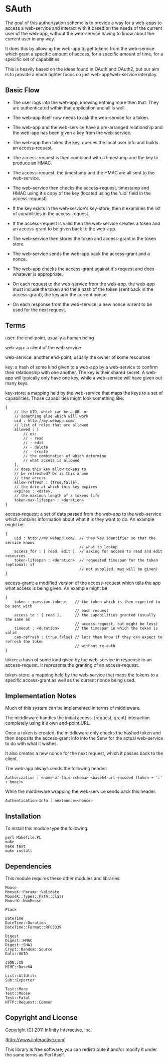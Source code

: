# SAuth

The goal of this authorization scheme is to provide a way for a web-apps
to access a web-service and interact with it based on the needs of the
current user of the web-app, without the web-service having to know about
the current user in any way.

It does this by allowing the web-app to get tokens from the web-service
which grant a specific amount of access, for a specific amount of time,
for a specific set of capabilities.

This is heavily based on the ideas found in OAuth and OAuth2, but our
aim is to provide a much tighter focus on just web-app/web-service
interplay.

## Basic Flow

- The user logs into the web-app, knowing nothing more then that. They are
  authenticated within that application and all is well.

- The web-app itself now needs to ask the web-service for a token.

- The web-app and the web-service have a pre-arranged relationship and the
  web-app has been given a key from the web-service.

- The web-app then takes the key, queries the local user info and builds an
  access-request.

- The access-request is then combined with a timestamp and the key to produce
  an HMAC.

- The access-request, the timestamp and the HMAC are all sent to the web-service.

- The web-service then checks the access-request, timestamp and HMAC using
  it's copy of the key (located using the 'uid' field in the access-request)

- If the key exists in the web-service's key-store, then it examines the list
  of capabilities in the access-request.

- If the access-request is valid then the web-service creates a token and an
  access-grant to be given back to the web-app.

- The web-service then stores the token and access-grant in the token store.

- The web-service sends the web-app back the access-grant and a nonce.

- The web-app checks the access-grant against it's request and does whatever
  is appropriate.

- On each request to the web-service from the web-app, the web-app must include
  the token and the a hash of the token (sent back in the access-grant), the key
  and the current nonce.

- On each response from the web-service, a new nonce is sent to be used for
  the next request.

## Terms

user:
the end-point, usually a human being

web-app:
a client of the web service

web-service:
another end-point, usually the owner of some resources

key:
a hash of some kind given to a web-app by a web-service to confirm their relationship
with one another. The key is their shared secret. A web-app will typically only have
one key, while a web-service will have given out many keys.

key-store:
a mapping held by the web-service that maps the keys to a set of capabilities. Those
capabilities might look something like:

    {
        // the UID, which can be a URL or
        // something else which will work
        uid : http://my.webapp.com/,
        // list of roles that are allowed
        allowed : [
            // ex:
            // - read
            // - edit
            // - delete
            // - create
            // the combination of which determine
            // what access is allowed
        ],
        // does this key allow tokens to
        // be refreshed? Or is this a one
        // time access
        allow-refresh : {true,false},
        // the date at which this key expires
        expires : <date>,
        // the maximun length of a tokens life
        token-max-lifespan : <duration>
    }

access-request:
a set of data passed from the web-app to the web-service which contains information about
what it is they want to do. An example might be:

    {
        uid : http://my.webapp.com/, // they key identifier so that the service knows
                                     // what to lookup
        access_for : [ read, edit ], // asking for access to read and edit resources
        token-lifespan : <duration>  // requested timespan for the token (optional: if
                                     // not supplied, max will be given)
    }

access-grant:
a modified version of the access-request which tells the app what access is being given.
An example might be:

    {
        token : <session-token>,   // the token which is then expected to be sent with
                                   // each request
        access_to : [ read ],      // the capabilities granted (usually the same as
                                   // access-request, but might be less)
        timeout : <duration>       // the timespan in which the token is valid
        can-refresh : {true,false} // lets them know if they can expect to refresh the token
                                   // without re-auth
    }

token:
a hash of some kind given by the web-service in response to an access-request. It represents
the granting of an access-request.

token-store:
a mapping held by the web-service that maps the tokens to a specific access-grant as well
as the current nonce being used.

## Implementation Notes

Much of this system can be implemented in terms of middleware.

The middleware handles the initial access-{request, grant} interaction completely
using it's own end-point URL.

Once a token is created, the middleware only checks the hashed token and then deposits
the access-grant info into the $env for the actual web-service to do with what it wishes.

It also creates a new nonce for the next request, which it passes back to the client.

The web-app always sends the following header:

    Authorization : <name-of-this-schema> <base64-url-encoded (token + ':' + hmac)>

While the middleware wrapping the web-service sends back this header:

    Authentication-Info : nextnonce=<nonce>


## Installation

To install this module type the following:

    perl Makefile.PL
    make
    make test
    make install

## Dependencies

This module requires these other modules and libraries:

    Moose
    MooseX::Params::Validate
    MooseX::Types::Path::Class
    MooseX::NonMoose

    Plack

    DateTime
    DateTime::Duration
    DateTime::Format::RFC3339

    Digest
    Digest::HMAC
    Digest::SHA1
    Crypt::Random::Source
    Data::UUID

    JSON::XS
    MIME::Base64

    List::AllUtils
    Sub::Exporter

    Test::More
    Test::Moose
    Test::Fatal
    HTTP::Request::Common

## Copyright and License

Copyright (C) 2011 Infinity Interactive, Inc.

(http://www.iinteractive.com)

This library is free software; you can redistribute it and/or modify
it under the same terms as Perl itself.









